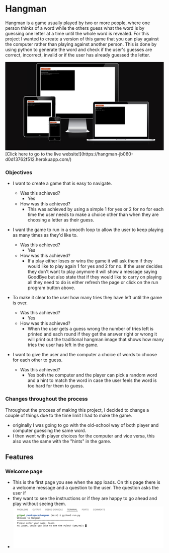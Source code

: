 # Hangman

Hangman is a game usually played by two or more people, where one person thinks of a word while the others guess what the word is by guessing one letter at a time until the whole word is revealed.
For this project I wanted to create a version of this game that you can play against the computer rather than playing against another person.
This is done by using python to generate the word and check if the user's guesses are correct, incorrect, invalid or if the user has already guessed the letter.

<img src ="images/responsive screenshot.png" alt="image of app on different sized screens">
[Click here to go to the live website!](https://hangman-jb060-d0d13762f512.herokuapp.com/)

### Objectives

- I want to create a game that is easy to navigate. 
    - Was this achieved?
        - Yes
    - How was this achieved?
        - This was achieved by using a simple 1 for yes or 2 for no for each time the user needs to make a choice other than when they are choosing a letter as their guess.  
                        
 - I want the game to run in a smooth loop to allow the user to keep playing as many times as they'd like to. 
    - Was this achieved?
        - Yes
    - How was this achieved?
        - If a play either loses or wins the game it will ask them if they would like to play again 1 for yes and 2 for no. If the user decides they don't want to play anymore it will show a message saying GoodBye but also state that if they would like to carry on playing all they need to do is either refresh the page or click on the run program button above.

- To make it clear to the user how many tries they have left until the game is over.
    - Was this achieved?
        - Yes
    - How was this achieved?
        - When the user gets a guess wrong the number of tries left is printed and each round if they get the answer right or wrong it will print out the traditional hangman image that shows how many tries the user has left in the game.

- I want to give the user and the computer a choice of words to choose for each other to guess.
   - Was this achieved?
      - Yes both the computer and the player can pick a random word and a hint to match the word in case the user feels the word is too hard for them to guess.

### Changes throughout the process   

Throughout the process of making this project, I decided to change a couple of things due to the time limit I had to make the game.
- originally I was going to go with the old-school way of both player and computer guessing the same word.
- I then went with player choices for the computer and vice versa, this also was the same with the "hints" in the game.

## Features 

### Welcome page
- This is the first page you see when the app loads. On this page there is a welcome message and a question to the user. The question asks the user if
- they want to see the instructions or if they are happy to go ahead and play without seeing them.
- 
  <img src="images/nameinputandinstructionsask.png" alt= "input of name into the game before the game moves on">

  

